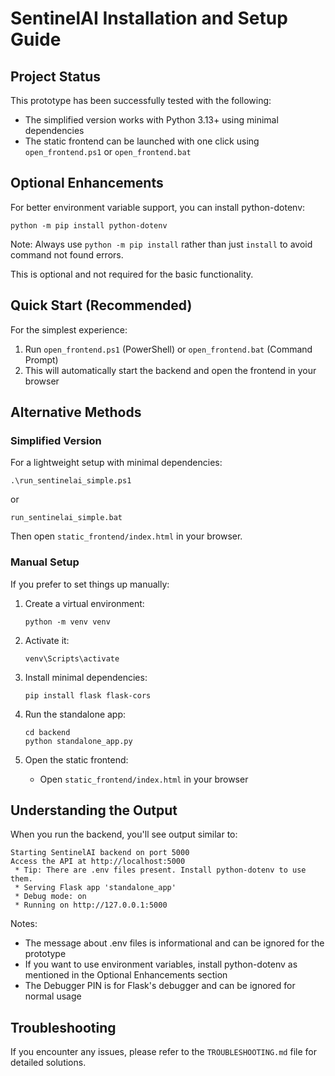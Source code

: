 # SentinelAI Installation and Setup Guide

## Project Status

This prototype has been successfully tested with the following:

- The simplified version works with Python 3.13+ using minimal dependencies
- The static frontend can be launched with one click using `open_frontend.ps1` or `open_frontend.bat`

## Optional Enhancements

For better environment variable support, you can install python-dotenv:

```
python -m pip install python-dotenv
```

Note: Always use `python -m pip install` rather than just `install` to avoid command not found errors.

This is optional and not required for the basic functionality.

## Quick Start (Recommended)

For the simplest experience:

1. Run `open_frontend.ps1` (PowerShell) or `open_frontend.bat` (Command Prompt)
2. This will automatically start the backend and open the frontend in your browser

## Alternative Methods

### Simplified Version

For a lightweight setup with minimal dependencies:

```
.\run_sentinelai_simple.ps1
```
or
```
run_sentinelai_simple.bat
```

Then open `static_frontend/index.html` in your browser.

### Manual Setup

If you prefer to set things up manually:

1. Create a virtual environment:
   ```
   python -m venv venv
   ```

2. Activate it:
   ```
   venv\Scripts\activate
   ```

3. Install minimal dependencies:
   ```
   pip install flask flask-cors
   ```

4. Run the standalone app:
   ```
   cd backend
   python standalone_app.py
   ```

5. Open the static frontend:
   - Open `static_frontend/index.html` in your browser

## Understanding the Output

When you run the backend, you'll see output similar to:

```
Starting SentinelAI backend on port 5000
Access the API at http://localhost:5000
 * Tip: There are .env files present. Install python-dotenv to use them.
 * Serving Flask app 'standalone_app'
 * Debug mode: on
 * Running on http://127.0.0.1:5000
```

Notes:
- The message about .env files is informational and can be ignored for the prototype
- If you want to use environment variables, install python-dotenv as mentioned in the Optional Enhancements section
- The Debugger PIN is for Flask's debugger and can be ignored for normal usage

## Troubleshooting

If you encounter any issues, please refer to the `TROUBLESHOOTING.md` file for detailed solutions.
